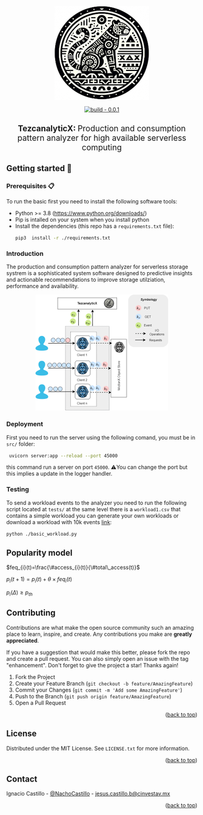 <p align="center">
  <img width="250" src="./images/logo.png" />
</p>
<div align=center>
<a href="https://test.pypi.org/project/mictlanx/"><img src="https://img.shields.io/badge/build-0.0.1-2ea44f?logo=Logo&logoColor=%23000" alt="build - 0.0.1"></a>
</div>
<div align=center>
        <h2>TezcanalyticX: <span style="font-weight:normal;"> Production and consumption pattern analyzer for high available serverless computing</span></h2>
</div>



## Getting started 🚀
### Prerequisites 📋
To run the basic first you need to install the following software tools:

-  Python >= 3.8  (https://www.python.org/downloads/)
-  Pip is intalled on your system when you install python
-  Install the dependencies (this repo has a ```requirements.txt``` file):
    ```bash
    pip3  install -r ./requirements.txt
    ```


### Introduction 
<!-- This is the analyzer server that receive from $n$ clients a batch of events of size $m$.  -->
The production and consumption pattern analyzer for serverless storage systrem is a sophisticated system software designed to predictive insights and actionable recommendations to improve storage utilziation, performance and availability. 
<p align="center">
  <img width="350" src="./images/basics.png" />
</p>

### Deployment

First you need to run the server using the following comand, you must be in ```src/``` folder:
```sh
 uvicorn server:app --reload --port 45000
```

this command run a server on port ```45000```. ⚠️You can change the port but this implies a update in the logger handler.

### Testing

To send a workload events to the analyzer you need to run the following script located at  ```tests/``` at the same level there is a ```workload1.csv``` that contains a simple workload you can generate your own workloads or download a workload with 10k events [link](https://alpha.tamps.cinvestav.mx/v0/mictlanx/peer0/api/v4/buckets/mictlanx/72d28f66c6c0905b8e3fa78ee7adda796113d4df8c5dec5d1b67f3f585c7fc8d):
```bash
python ./basic_workload.py
```

## Popularity model
$feq_{i}(t)=\frac{\#access_{i}(t)}{\#total\_access(t)}$

$p_{i}(t+1)=p_{i}(t)+\theta\times feq_{i}(t)$

$p_{i}(\Delta) \geq p_{th}$

## Contributing

Contributions are what make the open source community such an amazing place to learn, inspire, and create. Any contributions you make are **greatly appreciated**.

If you have a suggestion that would make this better, please fork the repo and create a pull request. You can also simply open an issue with the tag "enhancement".
Don't forget to give the project a star! Thanks again!

1. Fork the Project
2. Create your Feature Branch (`git checkout -b feature/AmazingFeature`)
3. Commit your Changes (`git commit -m 'Add some AmazingFeature'`)
4. Push to the Branch (`git push origin feature/AmazingFeature`)
5. Open a Pull Request

<p align="right">(<a href="#top">back to top</a>)</p>



<!-- LICENSE -->
## License

Distributed under the MIT License. See `LICENSE.txt` for more information.

<p align="right">(<a href="#top">back to top</a>)</p>



<!-- CONTACT -->
## Contact

 Ignacio Castillo - [@NachoCastillo]() - jesus.castillo.b@cinvestav.mx

<p align="right">(<a href="#top">back to top</a>)</p>
